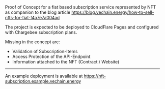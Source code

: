 Proof of Concept for a fiat based subscription service represented by NFT as companion to the blog article https://blog.vechain.energy/how-to-sell-nfts-for-fiat-f4a7e7a004ad

The project is expected to be deployed to CloudFlare Pages and configured with Chargebee subscription plans.

Missing in the concept are:

- Validation of Subscription-Items
- Access Protection of the API-Endpoint
- Information attached to the NFT (Contract / Website)

---

An example deployment is available at https://nft-subscription.example.vechain.energy